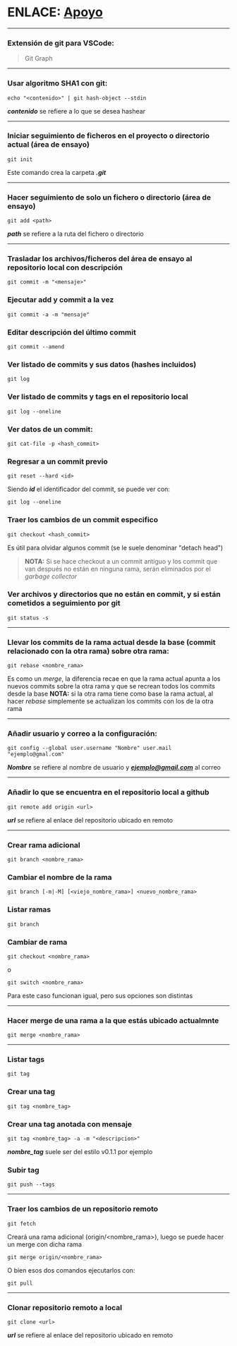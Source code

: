 # ENLACE: [Apoyo](https://gitexplorer.com)

---------------------------------
### Extensión de git para VSCode:
> Git Graph

---------------------------------
### Usar algoritmo SHA1 con git:
~~~
echo "<contenido>" | git hash-object --stdin 
~~~
***contenido*** se refiere a lo que se desea hashear

---------------------------------
### Iniciar seguimiento de ficheros en el proyecto o directorio actual	(área de ensayo)
~~~
git init
~~~
Este comando crea la carpeta ***.git***

---------------------------------
### Hacer seguimiento de solo un fichero o directorio	(área de ensayo)
~~~
git add <path>
~~~
***path*** se refiere a la ruta del fichero o directorio

---------------------------------
### Trasladar los archivos/ficheros del área de ensayo al repositorio local con descripción
~~~
git commit -m "<mensaje>"
~~~

### Ejecutar add y commit a la vez
~~~
git commit -a -m "mensaje"
~~~

### Editar descripción del último commit
~~~
git commit --amend
~~~

### Ver listado de commits y sus datos (hashes incluidos)
~~~
git log
~~~

### Ver listado de commits y tags en el repositorio local
~~~
git log --oneline
~~~

### Ver datos de un commit:
~~~
git cat-file -p <hash_commit>
~~~

### Regresar a un commit previo
~~~
git reset --hard <id>
~~~
Siendo ***id*** el identificador del commit, se puede ver con:
~~~
git log --oneline
~~~

### Traer los cambios de un commit especifico
~~~
git checkout <hash_commit>
~~~
Es útil para olvidar algunos commit (se le suele denominar "detach head")
> **NOTA:** Si se hace checkout a un commit antiguo y los commit que van después no están en ninguna rama, serán eliminados por el *garbage collector*

### Ver archivos y directorios que no están en commit, y si están cometidos a seguimiento por git
~~~
git status -s
~~~

---------------------------------
### Llevar los commits de la rama actual desde la base (commit relacionado con la otra rama) sobre otra rama:
~~~
git rebase <nombre_rama>
~~~
Es como un *merge*, la diferencia recae en que la rama actual apunta a los nuevos commits sobre la otra rama y que se recrean todos los commits desde la base
**NOTA:** si la otra rama tiene como base la rama actual, al hacer *rebase* simplemente se actualizan los commits con los de la otra rama 

---------------------------------
### Añadir usuario y correo a la configuración:
~~~
git config --global user.username "Nombre" user.mail "ejemplo@gmal.com"
~~~
***Nombre*** se refiere al nombre de usuario y ***ejemplo@gmail.com*** al correo

---------------------------------
### Añadir lo que se encuentra en el repositorio local a github
~~~
git remote add origin <url>
~~~
***url*** se refiere al enlace del repositorio ubicado en remoto

---------------------------------
### Crear rama adicional
~~~
git branch <nombre_rama>
~~~

### Cambiar el nombre de la rama
~~~
git branch [-m|-M] [<viejo_nombre_rama>] <nuevo_nombre_rama>
~~~

### Listar ramas
~~~
git branch 
~~~

### Cambiar de rama
~~~
git checkout <nombre_rama>
~~~
o
~~~
git switch <nombre_rama>
~~~
Para este caso funcionan igual, pero sus opciones son distintas

---------------------------------
### Hacer merge de una rama a la que estás ubicado actualmnte
~~~
git merge <nombre_rama>
~~~

---------------------------------
### Listar tags
~~~
git tag
~~~

### Crear una tag
~~~
git tag <nombre_tag>
~~~

### Crear una tag anotada con mensaje
~~~
git tag <nombre_tag> -a -m "<descripcion>"
~~~
***nombre_tag*** suele ser del estilo v0.1.1 por ejemplo

### Subir tag
~~~
git push --tags
~~~

---------------------------------
### Traer los cambios de un repositorio remoto
~~~
git fetch
~~~
Creará una rama adicional (origin/<nombre_rama>), luego se puede hacer un merge con dicha rama
~~~
git merge origin/<nombre_rama>
~~~
O bien esos dos comandos ejecutarlos con:
~~~
git pull
~~~

---------------------------------
### Clonar repositorio remoto a local
~~~
git clone <url>
~~~
***url*** se refiere al enlace del repositorio ubicado en remoto
